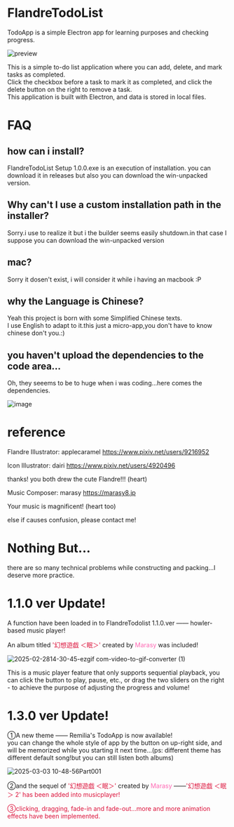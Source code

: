# FlandreTodoList
TodoApp is a simple Electron app for learning purposes and checking progress.  

![preview](https://github.com/user-attachments/assets/cecfebb4-f797-475b-a0a3-3c4f50c4c9b8)


This is a simple to-do list application where you can add, delete, and mark tasks as completed.  
Click the checkbox before a task to mark it as completed, and click the delete button on the right to remove a task.  
This application is built with Electron, and data is stored in local files.  

# FAQ  
  
## how can i install?  
FlandreTodoList Setup 1.0.0.exe is an execution of installation. you can download it in releases
but also you can download the win-unpacked version.

  
## Why can't I use a custom installation path in the installer?  
Sorry.i use to realize it but i the builder seems easily shutdown.in that case I suppose you can download the win-unpacked version 

  
## mac?  
Sorry it dosen't exist, i will consider it while i having an macbook :P

  
## why the Language is Chinese?
Yeah this project is born with some Simplified Chinese texts.  
I use English to adapt to it.this just a micro-app,you don't have to know chinese don't you.:)

  
## you haven't upload the dependencies to the code area...  
Oh, they seeems to be to huge when i was coding...here comes the dependencies.  
  
![image](https://github.com/user-attachments/assets/efe33920-b67a-4f84-8e08-0a26f19bf9f9)


# reference

Flandre Illustrator: applecaramel https://www.pixiv.net/users/9216952  

Icon Illustrator: dairi https://www.pixiv.net/users/4920496  

thanks! you both drew the cute Flandre!!! (heart)  

Music Composer: marasy https://marasy8.jp  

Your music is magnificent! (heart too)

else if causes confusion, please contact me!  

# Nothing But...
  there are so many technical problems while constructing and packing...I deserve more practice.


  
# 1.1.0 ver Update!  
A function have been loaded in to FlandreTodolist 1.1.0.ver —— howler-based music player!  

An album titled <font color=#DC143C>'幻想遊戯 ＜眠＞'</font> created by <font color=#FF69B4>Marasy</font> was included!  

![2025-02-2814-30-45-ezgif com-video-to-gif-converter (1)](https://github.com/user-attachments/assets/233268cb-d68a-4cbe-9a02-9bfeaca06746)


This is a music player feature that only supports sequential playback, you can click the button to play, pause, etc., or drag the two sliders on the right - to achieve the purpose of adjusting the progress and volume!  


# 1.3.0 ver Update!
①A new theme —— Remilia's TodoApp is now available!  
you can change the whole style of app by the button on up-right side, and will be memorized while you starting it next time...(ps: different theme has different default song!but you can still listen both albums)  

![2025-03-03 10-48-56Part001](https://github.com/user-attachments/assets/039b3c4f-ae68-4397-9ed0-6cda2caa3c21)


②and the sequel of  <font color=#DC143C>'幻想遊戯 ＜眠＞'</font> created by <font color=#FF69B4>Marasy</font>  ——<font color=#DC143C>'幻想遊戯 ＜眠＞ 2' has been added into musicplayer!  
 
③clicking, dragging, fade-in and fade-out...more and more animation effects have been implemented.  







